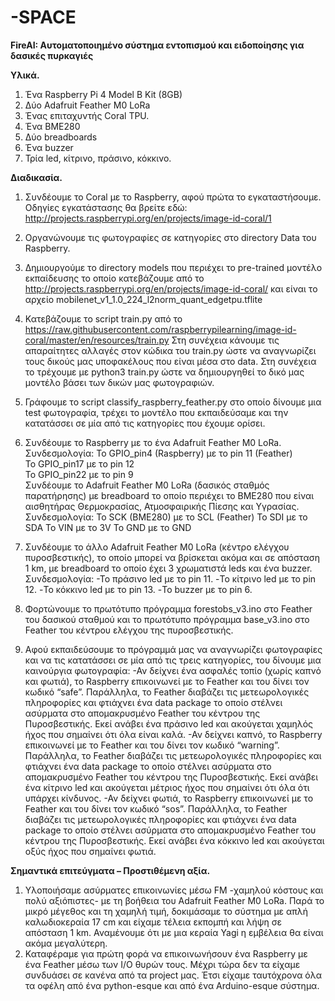 # -SPACE
**FireAI:  Αυτοματοποιημένο σύστημα εντοπισμού και ειδοποίησης για δασικές πυρκαγιές**

**Υλικά.**
1. Ένα Raspberry Pi 4 Model B Kit (8GB) 
2. Δύο Adafruit Feather M0 LoRa
3. Ένας επιταχυντής Coral TPU.
3. Ένα BME280
4. Δύο breadboards
5. Ένα buzzer
6. Τρία led, κίτρινο, πράσινο, κόκκινο.

**Διαδικασία.**

1. Συνδέουμε το Coral με το Raspberry, αφού πρώτα το εγκαταστήσουμε. Οδηγίες εγκατάστασης θα βρείτε εδώ:
http://projects.raspberrypi.org/en/projects/image-id-coral/1

2. Οργανώνουμε τις φωτογραφίες σε κατηγορίες στο directory Data του Raspberry.

3. Δημιουργούμε το directory models που περιέχει το pre-trained μοντέλο εκπαίδευσης το οποίο κατεβάζουμε από το 
http://projects.raspberrypi.org/en/projects/image-id-coral/
και είναι το αρχείο 
mobilenet_v1_1.0_224_l2norm_quant_edgetpu.tflite

4. Κατεβάζουμε το script train.py από το 
https://raw.githubusercontent.com/raspberrypilearning/image-id-coral/master/en/resources/train.py
Στη συνέχεια κάνουμε τις απαραίτητες αλλαγές στον κώδικα του train.py ώστε να αναγνωρίζει τους δικούς μας υποφακέλους που είναι μέσα στο data.
Στη συνέχεια το τρέχουμε με python3 train.py ώστε να δημιουργηθεί το δικό μας μοντέλο βάσει των δικών μας φωτογραφιών.

5. Γράφουμε το script classify_raspberry_feather.py στο οποίο δίνουμε μια test φωτογραφία, τρέχει το μοντέλο που εκπαιδεύσαμε και την κατατάσσει σε μία από τις κατηγορίες που έχουμε ορίσει.

6. Συνδέουμε το Raspberry με το ένα Adafruit Feather M0 LoRa.
Συνδεσμολογία: 
Το GPIO_pin4 (Raspberry) με το pin 11 (Feather) \
Το GPIO_pin17 με το pin 12\
Το GPIO_pin22 με το pin 9\
Συνδέουμε το Adafruit Feather M0 LoRa (δασικός σταθμός παρατήρησης) με breadboard το οποίο περιέχει το BME280 που είναι αισθητήρας Θερμοκρασίας, Ατμοσφαιρικής Πίεσης και Υγρασίας.
Συνδεσμολογία:
Το SCK (BME280) με το SCL (Feather)
Το SDI με το SDA
Το VIN με το 3V
Το GND με το GND

8. Συνδέουμε το άλλο Adafruit Feather M0 LoRa (κέντρο ελέγχου πυροσβεστικής), το οποίο μπορεί να βρίσκεται ακόμα και σε απόσταση 1 km, με breadboard το οποίο έχει 3 χρωματιστά leds και ένα buzzer.
Συνδεσμολογία:
-Το πράσινο led με το pin 11.
-Το κίτρινο led με το pin 12.
-Το κόκκινο led με το pin 13.
-Το buzzer με το pin 6.

9. Φορτώνουμε το πρωτότυπο πρόγραμμα forestobs_v3.ino στο Feather του δασικού σταθμού και το πρωτότυπο πρόγραμμα base_v3.ino στο Feather του κέντρου ελέγχου της πυροσβεστικής.

10. Αφού εκπαιδεύσουμε το πρόγραμμά μας να αναγνωρίζει φωτογραφίες και να τις κατατάσσει σε μία από τις τρεις κατηγορίες, του δίνουμε μια καινούργια φωτογραφία:
-Αν δείχνει ένα ασφαλές τοπίο (χωρίς καπνό και φωτιά), το Raspberry επικοινωνεί με το Feather και του δίνει τον κωδικό “safe”. Παράλληλα, το Feather διαβάζει τις μετεωρολογικές πληροφορίες και φτιάχνει ένα data package το οποίο στέλνει ασύρματα στο απομακρυσμένο Feather του κέντρου της Πυροσβεστικής. Εκεί ανάβει ένα πράσινο led και ακούγεται χαμηλός ήχος που σημαίνει ότι όλα είναι καλά.
-Αν δείχνει καπνό, το Raspberry επικοινωνεί με το Feather και του δίνει τον κωδικό “warning”. Παράλληλα, το Feather διαβάζει τις μετεωρολογικές πληροφορίες και φτιάχνει ένα data package το οποίο στέλνει ασύρματα στο απομακρυσμένο Feather του κέντρου της Πυροσβεστικής. Εκεί ανάβει ένα κίτρινο led και ακούγεται μέτριος ήχος που σημαίνει ότι όλα ότι υπάρχει κίνδυνος.
-Αν δείχνει φωτιά, το Raspberry επικοινωνεί με το Feather και του δίνει τον κωδικό “sos”. Παράλληλα, το Feather διαβάζει τις μετεωρολογικές πληροφορίες και φτιάχνει ένα data package το οποίο στέλνει ασύρματα στο απομακρυσμένο Feather του κέντρου της Πυροσβεστικής. Εκεί ανάβει ένα κόκκινο led και ακούγεται οξύς ήχος που σημαίνει φωτιά.

**Σημαντικά επιτεύγματα – Προστιθέμενη αξία.**
1. Υλοποιήσαμε ασύρματες επικοινωνίες μέσω FM -χαμηλού κόστους και πολύ αξιόπιστες- με τη βοήθεια του Adafruit Feather M0 LoRa. Παρά το μικρό μέγεθος και τη χαμηλή τιμή, δοκιμάσαμε το σύστημα με απλή καλωδιοκεραία 17 cm και είχαμε τέλεια εκπομπή και λήψη σε απόσταση 1 km. Αναμένουμε ότι με μια κεραία Yagi η εμβέλεια θα είναι ακόμα μεγαλύτερη.
2. Καταφέραμε για πρώτη φορά να επικοινωνήσουν ένα Raspberry με ένα Feather μέσω των I/O θυρών τους. Μέχρι τώρα δεν τα είχαμε συνδυάσει σε κανένα από τα project μας. Έτσι είχαμε ταυτόχρονα όλα τα οφέλη από ένα python-esque και από ένα Arduino-esque σύστημα. 
